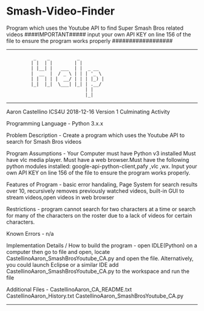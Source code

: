# Smash-Video-Finder
Program which uses the Youtube API to find Super Smash Bros related videos
####IMPORTANT#####
input your own API KEY on line 156 of the file to ensure the program 
works properly
##################

*****************************************************************************

			  _    _          _         
			 | |  | |        | |        
			 | |__| |   ___  | |  _ __  
			 |  __  |  / _ \ | | | '_ \ 
			 | |  | | |  __/ | | | |_) |
			 |_|  |_|  \___| |_| | .__/ 
			                     | |    
			                     |_|    

*****************************************************************************
 Aaron Castellino
 ICS4U
 2018-12-16
 Version 1
 Culminating Activity

Programming Language - Python 3.x.x

Problem Description - Create a program which uses the Youtube API to search
for Smash Bros videos


Program Assumptions - Your Computer must have Python v3 installed
 		      Must have vlc media player. Must have a web
		      browser.Must have the following python modules installed:
		      google-api-python-client,pafy ,vlc ,wx. 
			  Input your own API KEY on line 156 of the file to ensure 
			  the program works properly.

Features of Program - basic error handaling, Page System for search results 
		      over 10, recursively removes previously watched videos,
		      built-in GUI to stream videos,open videos in web browser

Restrictions - program cannot search for two characters at a time or search
	       for many of the characters on the roster due to a lack of videos
	       for certain characters.

Known Errors - n/a

Implementation Details / How to build the program - open IDLE(Python) on a 
computer then go to file and open, locate 
CastellinoAaron_SmashBrosYoutube_CA.py and open the file. Alternatively,
 you could launch Eclipse or a similar IDE add 
CastellinoAaron_SmashBrosYoutube_CA.py to the workspace and run the file

Additional Files - CastellinoAaron_CA_README.txt 
	           CastellinoAaron_History.txt
		   CastellinoAaron_SmashBrosYoutube_CA.py 
*****************************************************************************
